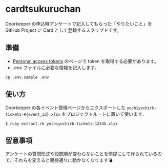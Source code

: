 # cardtsukuruchan

Doorkeeper の申込時アンケートで記入してもらった「やりたいこと」を GitHub Project に Card として登録するスクリプトです。

## 準備

- [Personal access tokens](https://github.com/settings/token://github.com/settings/tokens) のページで token を取得する必要があります。
- .env ファイルに必要な情報を記入します。

```shell
cp .env.sample .env
```

## 使い方

Doorkeeper の各イベント管理ページからエクスポートした `yochiyochirb-tickets-#{event_id}.xlsx` をプロジェクトルートに置いて使います。

```shell
$ ruby extract.rb yochiyochirb-tickets-12345.xlsx
```

## 留意事項

アンケートの質問形式や設問順が変わらないことを前提にして作られているので、それらを変えると期待通りに動かなくなります:bomb:
